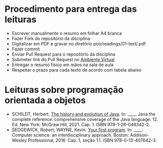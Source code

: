 # Procedimento para entrega das leituras

* Escrever manualmente o resumo em folhar A4 branca
* Fazer Fork do repositório da disciplina
* Digitalizar em PDF e gravar no diretório poo/readings/01-text/<seunome-seusobrenome>.pdf
* Fazer commit
* Enviar Pull Request para o repositório da disciplina
* Submeter link do Pull Request no [Ambiente Virtual](https://ambientevirtual.idp.edu.br/)
* Entregar o resumo físico em mãos na sala de aula
* Respeitar o prazo para cada texto de acordo com tabela abaixo

# Leituras sobre programação orientada a objetos

* SCHILDT, Herbert. [The history and evolution of Java](https://1drv.ms/b/s!Avnn2LcOmn0Y3mnfmCUIsHXeIOq5?e=jeM4eh). In: ____. Java the complete reference: comprehensive coverage of the Java language. 12. Ed. New York: McGraw Hill, 2021. Cap. 1. ISBN 978-1-26-046342-2. 
* SEDGEWICK, Robert; WAYNE, Kevin. [Your first program](https://1drv.ms/b/s!Avnn2LcOmn0Y3nn-AyyPkLSiL7Lo?e=QOfJ5A). In: ____. Computer science: an interdisciplinary approach. Boston: Addison-Wesley Professional, 2016. Cap. 1, seção 1.1. ISBN 978-0-13-407642-3.


